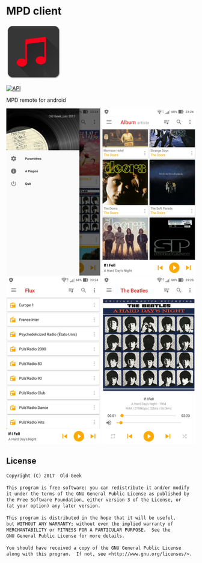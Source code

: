 # MPD client
 ![Icône](/app/src/main/res/mipmap-xxhdpi/ic_launcher.png) 
 
[![API](https://img.shields.io/badge/API-23%2B-brightgreen.svg?style=flat)](https://android-arsenal.com/api?level=23)

  MPD remote for android

 <img alt="screenshot" src="/screenshots/01.jpg?raw=true" width="250px" />
 <img alt="screenshot" src="/screenshots/02.jpg?raw=true" width="250px" />
 <img alt="screenshot" src="/screenshots/03.jpg?raw=true" width="250px" />
 <img alt="screenshot" src="/screenshots/04.jpg?raw=true" width="250px" />


License
-------

    Copyright (C) 2017  Old-Geek

    This program is free software: you can redistribute it and/or modify
    it under the terms of the GNU General Public License as published by
    the Free Software Foundation, either version 3 of the License, or
    (at your option) any later version.

    This program is distributed in the hope that it will be useful,
    but WITHOUT ANY WARRANTY; without even the implied warranty of
    MERCHANTABILITY or FITNESS FOR A PARTICULAR PURPOSE.  See the
    GNU General Public License for more details.

    You should have received a copy of the GNU General Public License
    along with this program.  If not, see <http://www.gnu.org/licenses/>.

